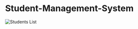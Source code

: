 # Student-Management-System
![Students List](https://github.com/KayKhosa/Student-Management-System/assets/126144199/b18f1542-1fa4-4221-a302-5934f5879b10)
